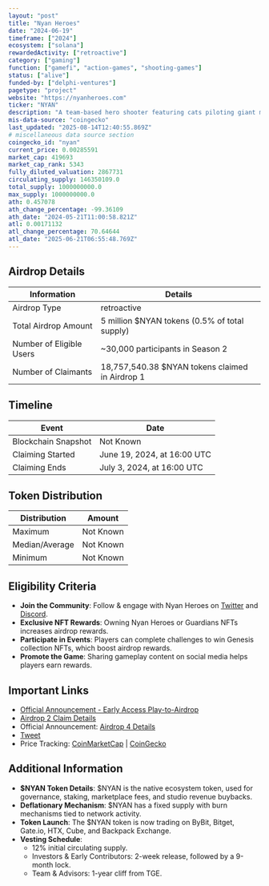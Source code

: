 ```yaml
---
layout: "post"
title: "Nyan Heroes"
date: "2024-06-19"
timeframe: ["2024"]
ecosystem: ["solana"]
rewardedActivity: ["retroactive"]
category: ["gaming"]
function: ["gamefi", "action-games", "shooting-games"]
status: ["alive"]
funded-by: ["delphi-ventures"]
pagetype: "project"
website: "https://nyanheroes.com"
ticker: "NYAN"
description: "A team-based hero shooter featuring cats piloting giant mechs, utilizing unique abilities and strategic combat."
mis-data-source: "coingecko"
last_updated: "2025-08-14T12:40:55.869Z"
# miscellaneous data source section
coingecko_id: "nyan"
current_price: 0.00285591
market_cap: 419693
market_cap_rank: 5343
fully_diluted_valuation: 2867731
circulating_supply: 146350109.0
total_supply: 1000000000.0
max_supply: 1000000000.0
ath: 0.457078
ath_change_percentage: -99.36109
ath_date: "2024-05-21T11:00:58.821Z"
atl: 0.00171132
atl_change_percentage: 70.64644
atl_date: "2025-06-21T06:55:48.769Z"
---
```


## Airdrop Details

| Information              | Details                                         |
| ------------------------ | ----------------------------------------------- |
| Airdrop Type             | retroactive                                     |
| Total Airdrop Amount     | 5 million $NYAN tokens (0.5% of total supply)   |
| Number of Eligible Users | ~30,000 participants in Season 2                |
| Number of Claimants      | 18,757,540.38 $NYAN tokens claimed in Airdrop 1 |

## Timeline

| Event               | Date                        |
| ------------------- | --------------------------- |
| Blockchain Snapshot | Not Known                   |
| Claiming Started    | June 19, 2024, at 16:00 UTC |
| Claiming Ends       | July 3, 2024, at 16:00 UTC  |

## Token Distribution

| Distribution   | Amount    |
| -------------- | --------- |
| Maximum        | Not Known |
| Median/Average | Not Known |
| Minimum        | Not Known |

## Eligibility Criteria

- **Join the Community**: Follow & engage with Nyan Heroes on [Twitter](https://twitter.com/nyanheroes) and [Discord](https://discord.gg/nyanheroes).
- **Exclusive NFT Rewards**: Owning Nyan Heroes or Guardians NFTs increases airdrop rewards.
- **Participate in Events**: Players can complete challenges to win Genesis collection NFTs, which boost airdrop rewards.
- **Promote the Game**: Sharing gameplay content on social media helps players earn rewards.

## Important Links

- [Official Announcement - Early Access Play-to-Airdrop](https://nyanheroes.medium.com/nyan-heroes-early-access-play-to-airdrop-announcement-2024-11e4a88eecb7)
- [Airdrop 2 Claim Details](https://nyanheroes.medium.com/airdrop-season-2-claim-details-fa8b436f4649)
- Official Announcement: [Airdrop 4 Details](https://resourcehub.nyanheroes.com/portal/airdrop-portal/airdrop/airdrop-4)
- [Tweet](https://x.com/nyanheroes/status/1763137637270094323)
- Price Tracking: [CoinMarketCap](https://coinmarketcap.com/currencies/nyan-heroes) | [CoinGecko](https://www.coingecko.com/en/coins/nyan-heroes)

## Additional Information

- **$NYAN Token Details**: $NYAN is the native ecosystem token, used for governance, staking, marketplace fees, and studio revenue buybacks.
- **Deflationary Mechanism**: $NYAN has a fixed supply with burn mechanisms tied to network activity.
- **Token Launch**: The $NYAN token is now trading on ByBit, Bitget, Gate.io, HTX, Cube, and Backpack Exchange.
- **Vesting Schedule**:
  - 12% initial circulating supply.
  - Investors & Early Contributors: 2-week release, followed by a 9-month lock.
  - Team & Advisors: 1-year cliff from TGE.